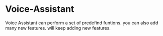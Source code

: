 # Voice-Assistant
Voice Assistant can perform a set of predefind funtions.
you can also add many new features.
will keep adding new features.

